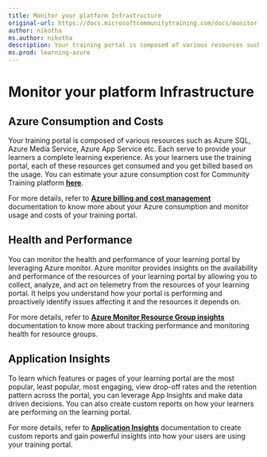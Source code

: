 ```yaml
---
title: Monitor your platform Infrastructure
original-url: https://docs.microsoftcommunitytraining.com/docs/monitor-your-infrastructure
author: nikotha
ms.author: nikotha
description: Your training portal is composed of various resources such as Azure SQL, Azure Media Service, Azure App Service etc.
ms.prod: learning-azure
---
```


# Monitor your platform Infrastructure

## Azure Consumption and Costs

Your training portal is composed of various resources such as Azure SQL, Azure Media Service, Azure App Service etc. Each serve to provide your learners a complete learning experience. As your learners use the training portal, each of these resources get consumed and you get  billed based on the usage. You can estimate your azure consumption cost for Community Training platform [**here**](https://communitytraining.microsoft.com/pricing/).

For more details, refer to [**Azure billing and cost management**](/azure/billing) documentation to know more about your Azure consumption and monitor usage and costs of your training portal.

## Health and Performance

You can monitor the health and performance of your learning portal by leveraging Azure monitor. Azure monitor provides insights on the availability and performance of the resources of your learning portal by allowing you to collect, analyze, and act on telemetry from the resources of your learning portal. It helps you understand how your portal is performing and proactively identify issues affecting it and the resources it depends on.

For more details, refer to [**Azure Monitor Resource Group insights**](/azure/azure-monitor/insights/resource-group-insights) documentation to know more about tracking performance and monitoring health for resource groups.

## Application Insights

To learn which features or pages of your learning portal are the most popular, least popular, most engaging, view drop-off rates and the retention pattern across the portal, you can leverage App Insights and make data driven decisions. You can also create custom reports on how your learners are performing on the learning portal.

For more details, refer to [**Application Insights**](/azure/azure-monitor/app/usage-overview) documentation to create custom reports and gain powerful insights into how your users are using your training portal.
